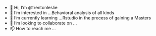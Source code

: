 - 👋 Hi, I’m @trentonleslie
- 👀 I’m interested in ...Behavioral analysis of all kinds 
- 🌱 I’m currently learning ...Rstudio in the process of gaining a Masters
- 💞️ I’m looking to collaborate on ...
- 📫 How to reach me ...

<!---
trentonleslie/trentonleslie is a ✨ special ✨ repository because its `README.md` (this file) appears on your GitHub profile.
You can click the Preview link to take a look at your changes.
--->
